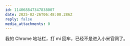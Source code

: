```yaml
---
id: 114068847347838007
date: 2025-02-26T06:48:00.286Z
reply: false
media_attachments: 0
---
```


我的 Chrome 地址栏，打 mi 回车，已经不是进入小米官网了。

